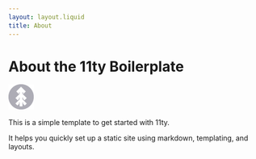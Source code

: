 ```yaml
---
layout: layout.liquid
title: About
---
```


# About the 11ty **Boilerplate**
<img class="about" alt="pine" src="/images/pine.png" width="50" />

This is a simple template to get started with 11ty.

It helps you quickly set up a static site using markdown, templating, and layouts.
